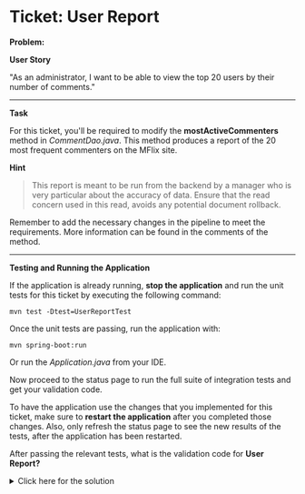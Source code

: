 # Ticket: User Report


**Problem:**

**User Story**

"As an administrator, I want to be able to view the top 20 users by their number of comments."

---

**Task**

For this ticket, you'll be required to modify the **mostActiveCommenters** method in _CommentDao.java_. This method produces a report of the 20 most frequent commenters on the MFlix site.

**Hint**

> This report is meant to be run from the backend by a manager who is very particular about the accuracy of data. Ensure that the read concern used in this read, avoids any potential document rollback.

Remember to add the necessary changes in the pipeline to meet the requirements. More information can be found in the comments of the method.

---

**Testing and Running the Application**

If the application is already running, **stop the application** and run the unit tests for this ticket by executing the following command:

```
mvn test -Dtest=UserReportTest
```

Once the unit tests are passing, run the application with:

```
mvn spring-boot:run
```

Or run the _Application.java_ from your IDE.

Now proceed to the status page to run the full suite of integration tests and get your validation code.

To have the application use the changes that you implemented for this ticket, make sure to **restart the application** after you completed those changes. Also, only refresh the status page to see the new results of the tests, after the application has been restarted.

After passing the relevant tests, what is the validation code for **User Report?**
<details> 
  <summary>Click here for the solution</summary>
   Answer: 5accad3272455e5db79e4dad
</details>

